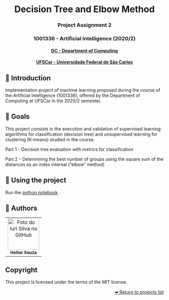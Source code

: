 <h1 align="center"> Decision Tree and Elbow Method </h1>
<h3 align="center"> Project Assignment 2</h3>
<h3 align="center"> 1001336 - Artificial intelligence (2020/2)</h3>
<h4 align="center"> <a href="https://site.dc.ufscar.br/"> DC - Department of Computing</a>  </h4>
<h4 align="center"> <a href="https://www.ufscar.br/">UFSCar - Universidade Federal de São Carlos</a>  </h4>


## 🔵 Introduction
Implementation project of machine learning proposed during the course of the Artificial Intelligence (1001336), offered by the Department of Computing at UFSCar in the 2020/2 semester.

## 🔵 Goals 
This project consists in the execution and validation of supervised learning algorithms for classification (decision tree) and unsupervised learning for clustering (K-means) studied in the course.

Part 1 - Decision tree evaluation with metrics for classification

Part 2 – Determining the best number of groups using the square sum of the distances as an index internal (“elbow” method)

## 🔵 Using the project

Run the [python notebook](https://github.com/souzaitor/EnC/blob/main/2020-2/Intelig%C3%AAncia%20Artifical/Decision%20Tree%20and%20Elbow%20Method/Trabalho_2.ipynb)
.

## 🔵 Authors

<table>
  <tr>
    <td align="center">
      <a href="https://github.com/souzaitor">
        <img src="https://avatars.githubusercontent.com/souzaitor" width="100px;" alt="Foto do Iuri Silva no GitHub"/><br>
        <sub>
          <b>Heitor Souza</b>
        </sub>
      </a>
    </td>
  </tr>
</table>

## Copyright 
This project is licensed under the terms of the MIT license.

<div align="right"><a href="https://github.com/souzaitor/EnC#projects"> ⬅️ Return to projects list</a></div>

